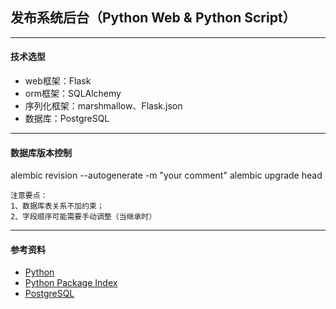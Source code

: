 ## 发布系统后台（Python Web & Python Script）

---
#### 技术选型
- web框架：Flask
- orm框架：SQLAlchemy
- 序列化框架：marshmallow、Flask.json
- 数据库：PostgreSQL

---
#### 数据库版本控制
alembic revision --autogenerate -m "your comment"
alembic upgrade head
    
    注意要点：
    1、数据库表关系不加约束；
    2、字段顺序可能需要手动调整（当继承时）

---
#### 参考资料
* [Python](https://www.python.org/)
* [Python Package Index](https://pypi.org/)
* [PostgreSQL](https://www.postgresql.org/)

